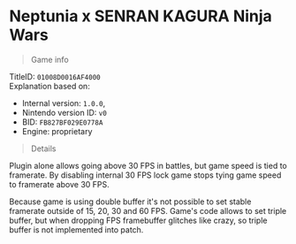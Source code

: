# Neptunia x SENRAN KAGURA Ninja Wars

> Game info

TitleID: `01008D0016AF4000`<br>
Explanation based on:
- Internal version: `1.0.0`, 
- Nintendo version ID: `v0`
- BID: `FB827BF029E0778A`
- Engine: proprietary

> Details

Plugin alone allows going above 30 FPS in battles, but game speed is tied to framerate. By disabling internal 30 FPS lock game stops tying game speed to framerate above 30 FPS. 

Because game is using double buffer it's not possible to set stable framerate outside of 15, 20, 30 and 60 FPS. Game's code allows to set triple buffer, but when dropping FPS framebuffer glitches like crazy, so triple buffer is not implemented into patch.
